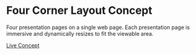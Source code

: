 # Four Corner Layout Concept

Four presentation pages on a single web page. Each presentation page is immersive and dynamically resizes to fit the viewable area.

[Live Concept](http://four-corner-layout.rafrex.com)
